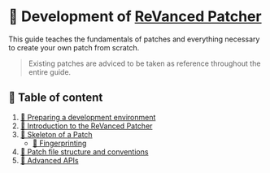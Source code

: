 # 🧩 Development of [ReVanced Patcher](https://github.com/revanced/revanced-patches)

This guide teaches the fundamentals of patches and everything necessary to create your own patch from scratch.

> Existing patches are adviced to be taken as reference throughout the entire guide.

## 📖 Table of content

1. [👶 Preparing a development environment](0_preparation.md)
2. [💉 Introduction to the ReVanced Patcher](1_introduction.md)
3. [🧩 Skeleton of a Patch](2_skeleton.md)
   - [🔎 Fingerprinting](3_fingerprinting.md)
4. [📜 Patch file structure and conventions](4_structure_and_conventions.md)
5. [💪 Advanced APIs](5_apis.md)
